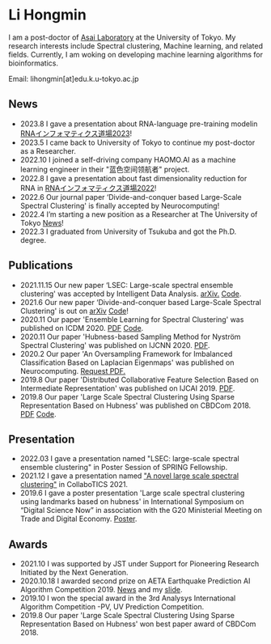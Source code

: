 # Li Hongmin

I am a post-doctor of [Asai Laboratory](https://sites.google.com/view/asailab/) at the University of Tokyo. 
My research interests include Spectral clustering, Machine learning, and related fields.
Currently, I am woking on developing machine learning algorithms for bioinformatics.

Email: lihongmin[at]edu.k.u-tokyo.ac.jp

## News
- 2023.8 I gave a presentation about RNA-language pre-training modelin [RNAインフォマティクス道場2023](https://sites.google.com/view/rna-info/dojo/kobe2023)!
- 2023.5 I came back to University of Tokyo to continue my post-doctor as a Researcher.
- 2022.10 I joined a self-driving company HAOMO.AI as a machine learning engineer in their "蓝色空间领航者" project.
- 2022.8 I gave a presentation about fast dimensionality reduction for RNA in [RNAインフォマティクス道場2022](https://sites.google.com/edu.k.u-tokyo.ac.jp/rna-info2022)!
- 2022.6 Our journal paper ‘Divide-and-conquer based Large-Scale Spectral Clustering' is finally accepted	by Neurocomputing!
- 2022.4 I’m starting a new position as a Researcher at The University of Tokyo [News](http://asailab.cb.k.u-tokyo.ac.jp/2022/04/05/new-postdoc/)!
- 2022.3 I graduated from University of Tsukuba and got the Ph.D. degree.

## Publications 
- 2021.11.15 Our new paper ‘LSEC: Large-scale spectral ensemble clustering' was accepted by Intelligent Data Analysis. [arXiv.](https://arxiv.org/abs/2106.09852) [Code](https://github.com/Li-Hongmin/MyPaperWithCode/blob/main/Large-scale_spectral_ensemble_clustering). 
- 2021.6 Our new paper ‘Divide-and-conquer based Large-Scale Spectral Clustering' is out on [arXiv](http://dx.doi.org/10.13140/RG.2.2.15207.37281) [Code](https://github.com/Li-Hongmin/MyPaperWithCode/tree/main/Large-scale_spectral_ensemble_clustering)!
- 2020.11 Our paper 'Ensemble Learning for Spectral Clustering' was published on ICDM 2020. [PDF](https://www.researchgate.net/publication/351374294_Ensemble_Learning_for_Spectral_Clustering_in_ICDM_2020) [Code](https://github.com/Li-Hongmin/MyPaperWithCode/tree/main/Ensemble-Learning-for-Spectral-Clustering). 
- 2020.11 Our paper 'Hubness-based Sampling Method for Nyström Spectral Clustering' was published on IJCNN 2020. [PDF](https://www.researchgate.net/publication/347020282_Hubness-based_Sampling_Method_for_Nystrom_Spectral_Clustering?_sg%5B0%5D=AvjmAQ75PXlfrPnE9v__4EwO6znbkhabOPrf23tauJk62nR10GMMYyfC0f2gy-tZIe1DzzEIvejoGQTnwOFg89B5_kWkpsRxmLiW5CB7.Jgf4gchBTEPEHre2QxJHt8N_jbNG55V2xlO5jQ4IuEBmHqNHcqo82BrlUyMDTmi8rObc9_Jik_jFFspeIzRcZw).
- 2020.2 Our paper 'An Oversampling Framework for Imbalanced Classification Based on Laplacian Eigenmaps' was published on Neurocomputing. [Request PDF.](https://www.researchgate.net/publication/339479570_An_Oversampling_Framework_for_Imbalanced_Classification_Based_on_Laplacian_Eigenmaps)
- 2019.8 Our paper 'Distributed Collaborative Feature Selection Based on Intermediate Representation' was published on IJCAI 2019. [PDF](https://www.researchgate.net/publication/334844564_Distributed_Collaborative_Feature_Selection_Based_on_Intermediate_Representation?_sg%5B0%5D=AvjmAQ75PXlfrPnE9v__4EwO6znbkhabOPrf23tauJk62nR10GMMYyfC0f2gy-tZIe1DzzEIvejoGQTnwOFg89B5_kWkpsRxmLiW5CB7.Jgf4gchBTEPEHre2QxJHt8N_jbNG55V2xlO5jQ4IuEBmHqNHcqo82BrlUyMDTmi8rObc9_Jik_jFFspeIzRcZw).
- 2019.8 Our paper 'Large Scale Spectral Clustering Using Sparse Representation Based on Hubness' was published on CBDCom 2018. [PDF](https://www.researchgate.net/publication/329477629_Large_Scale_Spectral_Clustering_Using_Sparse_Representation_Based_on_Hubness) [Code](https://github.com/Li-Hongmin/MyPaperWithCode/blob/main/Large-scale-spectral-clustering-using-sparse-representation-based-on-hubness).

## Presentation

- 2022.03 I gave a presentation named "LSEC: large-scale spectral ensemble clustering" in Poster Session of SPRING Fellowship.
- 2021.12 I gave a presentation named ["A novel large scale spectral clustering"](https://www.researchgate.net/publication/357116587_A_novel_large_scale_spectral_clustering) in CollaboTICS 2021.
- 2019.6 I gave a poster presentation 'Large scale spectral clustering using landmarks based on hubness' in International Symposium on “Digital Science Now” in association with the G20 Ministerial Meeting on Trade and Digital Economy. [Poster](https://www.researchgate.net/publication/351578192_Large_scale_spectral_clustering_using_landmarks_based_on_hubness).

## Awards

- 2021.10 I was supported by JST under Support for Pioneering Research Initiated by the Next Generation.
- 2020.10.18 I awarded second prize on AETA Earthquake Prediction AI Algorithm Competition 2019. [News](https://web.pkusz.edu.cn/ims/aeta-ai-algorithm-competition/) and my [slide](https://www.researchgate.net/publication/351374384_AETAdezhenyuceAIsuanfadasai-cansaisuanfahemoxingjianjie).
- 2019.10 I won the special award in the 3rd Analysys International Algorithm Competition -PV, UV Prediction Competition.
- 2019.8 Our paper 'Large Scale Spectral Clustering Using Sparse Representation Based on Hubness' won best paper award of CBDCom 2018.


